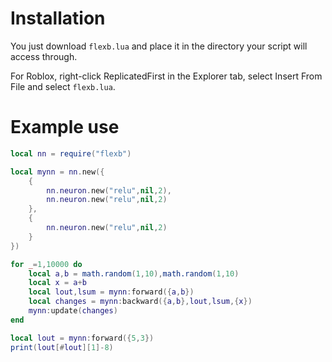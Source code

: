 # Installation 

You just download `flexb.lua` and place it in the directory your script will access through.

For Roblox, right-click ReplicatedFirst in the Explorer tab, select Insert From File and select `flexb.lua`.

# Example use 

```lua
local nn = require("flexb")

local mynn = nn.new({
	{
		nn.neuron.new("relu",nil,2),
		nn.neuron.new("relu",nil,2)
	},
	{
		nn.neuron.new("relu",nil,2)
	}
})

for _=1,10000 do
	local a,b = math.random(1,10),math.random(1,10)
	local x = a+b
	local lout,lsum = mynn:forward({a,b})
	local changes = mynn:backward({a,b},lout,lsum,{x})
	mynn:update(changes)
end

local lout = mynn:forward({5,3})
print(lout[#lout][1]-8)
```
